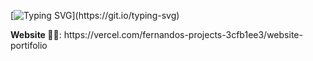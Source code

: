 [![Typing SVG](https://readme-typing-svg.herokuapp.com?color=4DB8F3&lines=Welcome+to+my+profile+👋!;I'm+Fernando+🧑‍💻!;Nice+to+meet+you+​🙃​!)](https://git.io/typing-svg)
<p><b>Website 🧑‍💻</b>: https://vercel.com/fernandos-projects-3cfb1ee3/website-portifolio</p>
